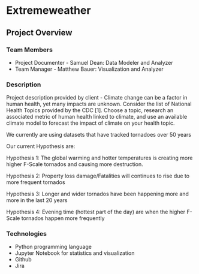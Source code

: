 # Extremeweather

## Project Overview 

### Team Members 
* Project Documenter - Samuel Dean: Data Modeler and Analyzer 
* Team Manager - Matthew Bauer: Visualization and Analyzer 

### Description 
Project description provided by client - Climate change can be a factor in human health, yet many impacts are unknown. Consider the list of National Health Topics provided by the CDC [1]. Choose a topic, research an associated metric of human health linked to climate, and use an available climate model to forecast the impact of climate on your health topic.

We currently are using datasets that have tracked tornadoes over 50 years

Our current Hypothesis are: 

Hypothesis 1: The global warming and hotter temperatures is creating more higher F-Scale tornados and causing more destruction.

Hypothesis 2: Property loss damage/Fatalities will continues to rise due to more frequent tornados

Hypothesis 3: Longer and wider tornados have been happening more and more in the last 20 years

Hypothesis 4: Evening time (hottest part of the day) are when the higher F-Scale tornados happen more frequently


### Technologies 
* Python programming language 
* Jupyter Notebook for statistics and visualization 
* Github
* Jira


